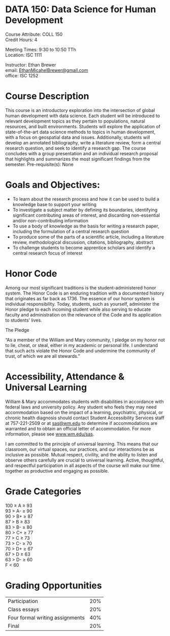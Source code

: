 # DATA 150: Data Science for Human Development

Course Attribute: COLL 150   
Credit Hours: 4   

Meeting Times: 9:30 to 10:50 TTh  
Location: ISC 1111

Instructor: Ethan Brewer    
email: EthanMicahelBrewer@gmail.com  
office: ISC 1252

# Course Description  

This course is an introductory exploration into the intersection of global human development with data science. Each student will be introduced to relevant development topics as they pertain to populations, natural resources, and built environments. Students will explore the application of state-of-the-art data science methods to topics in human development, with a focus on geospatial data and issues. Additionally, students will develop an annotated bibliography, write a literature review, form a central research question, and seek to identify a research gap. The course concludes with a group presentation and an individual research proposal that highlights and summarizes the most significant findings from the semester. Pre-requisite(s): None

# Goals and Objectives:
- To learn about the research process and how it can be used to build a knowledge base to support your writing
- To investigate a subject matter by defining its boundaries, identifying significant contributing areas of interest, and discarding non-essential and/or non-contributing information
- To use a body of knowledge as the basis for writing a research paper, including the formulation of a central research question
- To produce some of the parts of a scientific article, including a literature review, methodological discussion, citations, bibliography, abstract
- To challenge students to become apprentice scholars and identify a central research focus of interest

# Honor Code
Among our most significant traditions is the student-administered honor system. The Honor Code is an enduring tradition with a documented history that originates as far back as 1736. The essence of our honor system is individual responsibility. Today, students, such as yourself, administer the Honor pledge to each incoming student while also serving to educate faculty and administration on the relevance of the Code and its application to students’ lives.

The Pledge

“As a member of the William and Mary community, I pledge on my honor not to lie, cheat, or steal, either in my academic or personal life. I understand that such acts violate the Honor Code and undermine the community of trust, of which we are all stewards.”

# Accessibility, Attendance & Universal Learning
William & Mary accommodates students with disabilities in accordance with federal laws and university policy. Any student who feels they may need accommodation based on the impact of a learning, psychiatric, physical, or chronic health diagnosis should contact Student Accessibility Services staff at 757-221-2509 or at sas@wm.edu to determine if accommodations are warranted and to obtain an official letter of accommodation. For more information, please see www.wm.edu/sas.

I am committed to the principle of universal learning. This means that our classroom, our virtual spaces, our practices, and our interactions be as inclusive as possible. Mutual respect, civility, and the ability to listen and observe others carefully are crucial to universal learning. Active, thoughtful, and respectful participation in all aspects of the course will make our time together as productive and engaging as possible.

# Grade Categories

100 ≥ A ≥ 93  
93 > A- ≥ 90  
90 > B+ ≥ 87  
87 > B ≥ 83  
83 > B- ≥ 80  
80 > C+ ≥ 77  
77 > C ≥ 73   
73 > C- ≥ 70  
70 > D+ ≥ 67   
67 > D ≥ 63   
63 > D- ≥ 60  
F < 60


# Grading Opportunities

|    |    |
| --- | --- |
| Participation | 20% |
| Class essays | 20% |
| Four formal writing assignments | 40% |
| Final | 20% |
